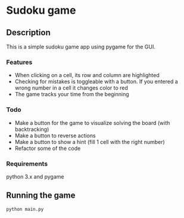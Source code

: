# Sudoku game

## Description

This is a simple sudoku game app using pygame for the GUI.

### Features

- When clicking on a cell, its row and column are highlighted
- Checking for mistakes is toggleable with a button. If you entered a wrong number in a cell it changes color to red
- The game tracks your time from the beginning

### Todo

- Make a button for the game to visualize solving the board (with backtracking)
- Make a button to reverse actions
- Make a button to show a hint (fill 1 cell with the right number)
- Refactor some of the code

### Requirements

python 3.x and pygame

## Running the game

```python
python main.py
```
